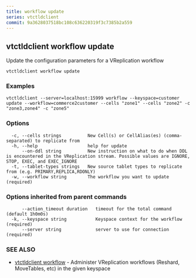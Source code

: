 ```yaml
---
title: workflow update
series: vtctldclient
commit: 9a3628037518bc108c636220319f3c7385b2a559
---
```

## vtctldclient workflow update

Update the configuration parameters for a VReplication workflow

```
vtctldclient workflow update
```

### Examples

```
vtctldclient --server=localhost:15999 workflow --keyspace=customer update --workflow=commerce2customer --cells "zone1" --cells "zone2" -c "zone3,zone4" -c "zone5"
```

### Options

```
  -c, --cells strings          New Cell(s) or CellAlias(es) (comma-separated) to replicate from
  -h, --help                   help for update
      --on-ddl string          New instruction on what to do when DDL is encountered in the VReplication stream. Possible values are IGNORE, STOP, EXEC, and EXEC_IGNORE
  -t, --tablet-types strings   New source tablet types to replicate from (e.g. PRIMARY,REPLICA,RDONLY)
  -w, --workflow string        The workflow you want to update (required)
```

### Options inherited from parent commands

```
      --action_timeout duration   timeout for the total command (default 1h0m0s)
  -k, --keyspace string           Keyspace context for the workflow (required)
      --server string             server to use for connection (required)
```

### SEE ALSO

* [vtctldclient workflow](./vtctldclient_workflow/)	 - Administer VReplication workflows (Reshard, MoveTables, etc) in the given keyspace

